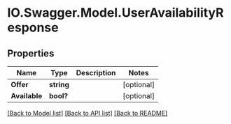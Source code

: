 # IO.Swagger.Model.UserAvailabilityResponse
## Properties

Name | Type | Description | Notes
------------ | ------------- | ------------- | -------------
**Offer** | **string** |  | [optional] 
**Available** | **bool?** |  | [optional] 

[[Back to Model list]](../README.md#documentation-for-models) [[Back to API list]](../README.md#documentation-for-api-endpoints) [[Back to README]](../README.md)

